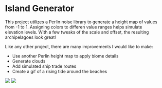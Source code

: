 # Island Generator

This project utilizes a Perlin noise library to generate a height map of values from -1 to 1. Assigning colors to differen value ranges helps simulate elevation levels. With a few tweaks of the scale and offset, the resulting archipelagoes look great!

Like any other project, there are many improvements I would like to make:

  * Use another Perlin height map to apply biome details
  * Generate clouds
  * Add simulated ship trade routes
  * Create a gif of a rising tide around the beaches

![](https://github.com/erdavids/Island-Generator/blob/master/Examples/Island-20256-w-1500-h-1500.png)
![](https://github.com/erdavids/Island-Generator/blob/master/Examples/Island-38458-w-1500-h-1500.png)
